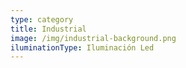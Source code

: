 ```yaml
---
type: category
title: Industrial
image: /img/industrial-background.png
iluminationType: Iluminación Led
---
```


